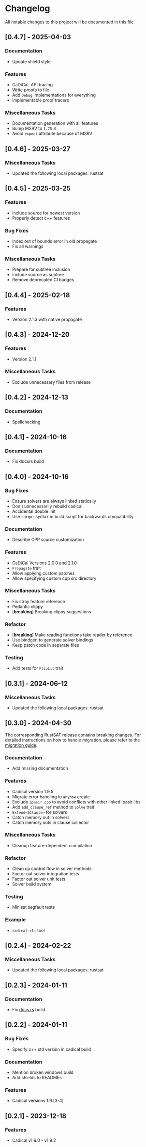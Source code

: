# Changelog

All notable changes to this project will be documented in this file.

## [0.4.7] - 2025-04-03

### Documentation

- Update shield style

### Features

- CaDiCaL API tracing
- Write proofs to file
- Add `Debug` implementations for everything
- Implementable proof tracers

### Miscellaneous Tasks

- Documentation generation with all features
- Bump MSRV to `1.75.0`
- Avoid `expect` attribute because of MSRV

<!-- generated by git-cliff -->
## [0.4.6] - 2025-03-27

### Miscellaneous Tasks

- Updated the following local packages: rustsat

<!-- generated by git-cliff -->
## [0.4.5] - 2025-03-25

### Features

- Include source for newest version
- Properly detect c++ features

### Bug Fixes

- Index out of bounds error in old propagate
- Fix all warnings

### Miscellaneous Tasks

- Prepare for subtree inclusion
- Include source as subtree
- Remove deprecated CI badges

<!-- generated by git-cliff -->
## [0.4.4] - 2025-02-18

### Features

- Version 2.1.3 with native propagate

<!-- generated by git-cliff -->
## [0.4.3] - 2024-12-20

### Features

- Version 2.1.1

### Miscellaneous Tasks

- Exclude unnecessary files from release

<!-- generated by git-cliff -->
## [0.4.2] - 2024-12-13

### Documentation

- Spellchecking

<!-- generated by git-cliff -->
## [0.4.1] - 2024-10-16

### Documentation

- Fix docsrs build

<!-- generated by git-cliff -->
## [0.4.0] - 2024-10-16

### Bug Fixes

- Ensure solvers are always linked statically
- Don't unnecessarily rebuild cadical
- Accidental double init
- Use `cargo:` syntax in build script for backwards compatibility

### Documentation

- Describe CPP source customization

### Features

- CaDiCal Versions 2.0.0 and 2.1.0
- `Propagate` trait
- Allow applying custom patches
- Allow specifying custom cpp src directory

### Miscellaneous Tasks

- Fix stray feature reference
- Pedantic clippy
- [**breaking**] Breaking clippy suggestions

### Refactor

- [**breaking**] Make reading functions take reader by reference
- Use bindgen to generate solver bindings
- Keep patch code in separate files

### Testing

- Add tests for `FlipLit` trait

<!-- generated by git-cliff -->
## [0.3.1] - 2024-06-12

### Miscellaneous Tasks

- Updated the following local packages: rustsat

<!-- generated by git-cliff -->
## [0.3.0] - 2024-04-30

The corresponding RustSAT release contains breaking changes. For detailed
instructions on how to handle migration, please refer to the [migration
guide](https://github.com/chrjabs/rustsat/blob/main/docs/0-5-0-migration-guide.md).

### Documentation

- Add missing documentation

### Features

- Cadical version 1.9.5
- Migrate error handling to `anyhow` create
- Exclude `ipasir.cpp` to avoid conflicts with other linked ipasir libs
- Add `add_clause_ref` method to `Solve` trait
- `Extend<&Clause>` for solvers
- Catch memory out in solvers
- Catch memory outs in clause collector

### Miscellaneous Tasks

- Cleanup feature-dependent compilation

### Refactor

- Clean up control flow in solver methods
- Factor out solver integration tests
- Factor out solver unit tests
- Solver build system

### Testing

- Minisat segfault tests

### Example

- `cadical-cli` tool

<!-- generated by git-cliff -->
## [0.2.4] - 2024-02-22

### Miscellaneous Tasks

- Updated the following local packages: rustsat

<!-- generated by git-cliff -->
<!-- generated by git-cliff -->
## [0.2.3] - 2024-01-11

### Documentation

- Fix [docs.rs](https://docs.rs/rustsat-cadical) build

## [0.2.2] - 2024-01-11

### Bug Fixes

- Specify c++ std version in cadical build

### Documentation

- Mention broken windows build
- Add shields to READMEs

### Features

- Cadical versions 1.9.[3-4]

<!-- generated by git-cliff -->
## [0.2.1] - 2023-12-18

### Features

- Cadical v1.9.0 - v1.9.2

<!-- generated by git-cliff -->
